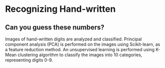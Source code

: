 # Recognizing Hand-written 
## Can you guess these numbers?

Images of hand-written digits are analyzed and classified. Principal component analysis (PCA) is performed on the images using Scikit-learn, as a feature reduction method. An unsupervised learning is performed using K-Mean clustering algorithm to classify the images into 10 categories, representing digits 0-9. 
